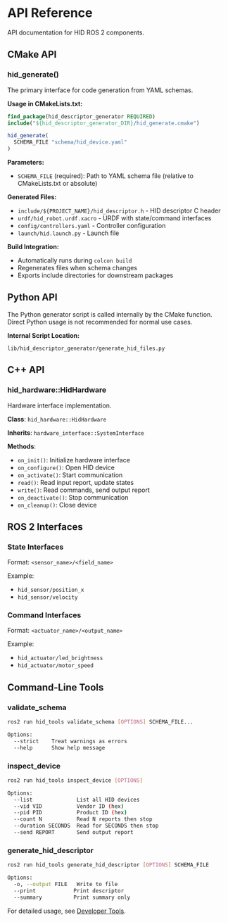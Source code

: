 # API Reference

API documentation for HID ROS 2 components.

## CMake API

### hid_generate()

The primary interface for code generation from YAML schemas.

**Usage in CMakeLists.txt:**

```cmake
find_package(hid_descriptor_generator REQUIRED)
include("${hid_descriptor_generator_DIR}/hid_generate.cmake")

hid_generate(
  SCHEMA_FILE "schema/hid_device.yaml"
)
```

**Parameters:**
- `SCHEMA_FILE` (required): Path to YAML schema file (relative to CMakeLists.txt or absolute)

**Generated Files:**
- `include/${PROJECT_NAME}/hid_descriptor.h` - HID descriptor C header
- `urdf/hid_robot.urdf.xacro` - URDF with state/command interfaces
- `config/controllers.yaml` - Controller configuration
- `launch/hid.launch.py` - Launch file

**Build Integration:**
- Automatically runs during `colcon build`
- Regenerates files when schema changes
- Exports include directories for downstream packages

## Python API

The Python generator script is called internally by the CMake function. Direct Python usage is not recommended for normal use cases.

**Internal Script Location:**
```
lib/hid_descriptor_generator/generate_hid_files.py
```

## C++ API

### hid_hardware::HidHardware

Hardware interface implementation.

**Class**: `hid_hardware::HidHardware`

**Inherits**: `hardware_interface::SystemInterface`

**Methods**:
- `on_init()`: Initialize hardware interface
- `on_configure()`: Open HID device
- `on_activate()`: Start communication
- `read()`: Read input report, update states
- `write()`: Read commands, send output report
- `on_deactivate()`: Stop communication
- `on_cleanup()`: Close device

## ROS 2 Interfaces

### State Interfaces

Format: `<sensor_name>/<field_name>`

Example:
- `hid_sensor/position_x`
- `hid_sensor/velocity`

### Command Interfaces

Format: `<actuator_name>/<output_name>`

Example:
- `hid_actuator/led_brightness`
- `hid_actuator/motor_speed`

## Command-Line Tools

### validate_schema

```bash
ros2 run hid_tools validate_schema [OPTIONS] SCHEMA_FILE...

Options:
  --strict    Treat warnings as errors
  --help      Show help message
```

### inspect_device

```bash
ros2 run hid_tools inspect_device [OPTIONS]

Options:
  --list              List all HID devices
  --vid VID           Vendor ID (hex)
  --pid PID           Product ID (hex)
  --count N           Read N reports then stop
  --duration SECONDS  Read for SECONDS then stop
  --send REPORT       Send output report
```

### generate_hid_descriptor

```bash
ros2 run hid_tools generate_hid_descriptor [OPTIONS] SCHEMA_FILE

Options:
  -o, --output FILE   Write to file
  --print            Print descriptor
  --summary          Print summary only
```

For detailed usage, see [Developer Tools](developer_tools.md).
